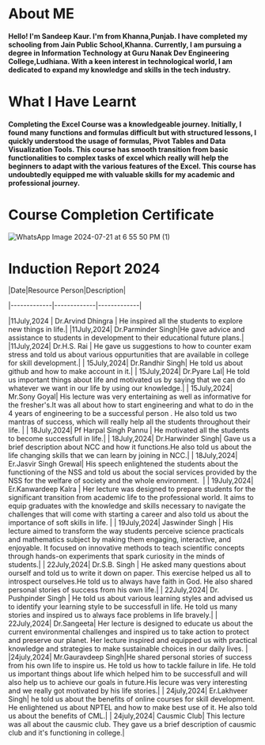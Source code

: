 # About ME
#### Hello! I'm Sandeep Kaur. I'm from Khanna,Punjab. I have completed my schooling from Jain Public School,Khanna. Currently, I am pursuing a degree in Information Technology at Guru Nanak Dev Engineering College,Ludhiana. With a keen interest in technological world, I am dedicated to expand my knowledge and skills in the tech industry.

# What I Have Learnt
#### Completing the Excel Course was a knowledgeable journey. Initially, I found many functions and formulas difficult but with structured lessons, I quickly understood the usage of formulas, Pivot Tables and Data Visualization Tools. This course has smooth transition from basic functionalities to complex tasks of excel which really will help the beginners to adapt with the various features of the Excel. This course has undoubtedly equipped me with valuable skills for my academic and professional journey.

# Course Completion Certificate
![WhatsApp Image 2024-07-21 at 6 55 50 PM (1)](https://github.com/user-attachments/assets/e03e9f1a-8f52-44cc-b57d-427f85d13d4b)

# Induction Report 2024
|Date|Resource Person|Description|

|-------------|-------------|-------------|

|11July,2024 | Dr.Arvind Dhingra | He inspired all the students to explore new things in life.|
|11July,2024| Dr.Parminder Singh|He gave advice and assistance to students in development to their educational future plans.|
|11July,2024| Dr.H.S. Rai | He gave us suggestions to how to counter exam stress and told us about various oppurtunities that are available in college for skill development.|
| 15July,2024| Dr.Randhir Singh| He told us about github and how to make account in it.|
| 15July,2024| Dr.Pyare Lal| He told us important things about life and motivated us by saying that we can do whatever we want in our life by using our knowledge.|
| 15July,2024| Mr.Sony Goyal| His lecture was very entertaining as well as informative for the fresher's.It was all about how to start engineering and what to do in the 4 years of engineering to be a successful person . He also told us two mantras of success, which will really help all the students throughout their life. |
| 18July,2024| Pf Harpal Singh Pannu | He motivated all the students to become successfull in life.|
| 18July,2024| Dr.Harwinder Singh| Gave us a brief description about NCC and how it functions.He also told us about the life changing skills that we can learn by joining in NCC.|
| 18July,2024| Er.Jasvir Singh Grewal| His speech enlightened the students about the functioning of the NSS and told us about the social services provided by the NSS for the welfare of society and the whole environment.  |
| 19July,2024| Er.Kanwardeep Kalra | Her lecture was designed to prepare students for the significant transition from academic life to the professional world. It aims to equip graduates with the knowledge and skills necessary to navigate the challenges that will come with starting a career and also told us about the importance of soft skills in life. |
| 19July,2024| Jaswinder Singh | His lecture aimed to transform the way students perceive science practicals and mathematics subject by making them engaging, interactive, and enjoyable. It focused on innovative methods to teach scientific concepts through hands-on experiments that spark curiosity in the minds of students.|
| 22July,2024| Dr.S.B. Singh | He asked many questions about ourself and told us to write it down on paper. This exercise helped us all to introspect ourselves.He told us to always have faith in God. He also shared personal stories of success from his own life.|
| 22July,2024| Dr. Pushpinder Singh | He told us about various learning styles and advised us to identify your learning style to be successfull in life. He told us many stories and inspired us to always face problems in life bravely.|
| 22July,2024| Dr.Sangeeta| Her lecture is designed to educate us about the current environmental challenges and inspired us to take action to protect and preserve our planet. Her lecture inspired and equipped us with practical knowledge and strategies to make sustainable choices in our daily lives. |
|24july,2024| Mr.Gauravdeep Singh|He shared personal stories of success from his own life to inspire us. He told us how to tackle failure in life. He told us important things about life which helped him to be successfull and will also help us to achieve our goals in future.His lecure was very interesting and we really got motivated by his life stories.|
| 24july,2024| Er.Lakhveer Singh| he told us about the benefits of online courses for skill development. He enlightened us about NPTEL and how to make best use of it. He also told us about the benefits of CML.|
| 24july,2024| Causmic Club| This lecture was all about the causmic club. They gave us a brief description of causmic club and it's functioning in college.|

